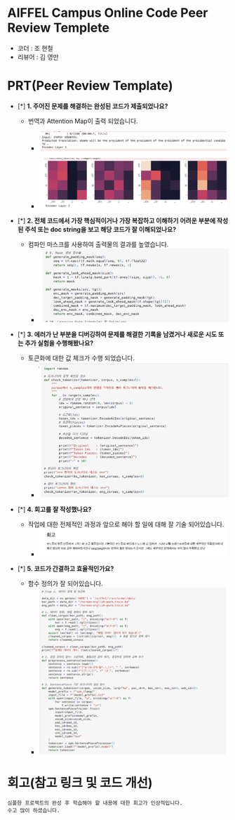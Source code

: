 # AIFFEL Campus Online Code Peer Review Templete
- 코더 : 조 현철
- 리뷰어 : 김 영만


# PRT(Peer Review Template)
- [*]  **1. 주어진 문제를 해결하는 완성된 코드가 제출되었나요?**
    - 번역과 Attention Map이 출력 되었습니다.

        - ![done](./done.png)

        - ![done1](./done1.png)
    
- [*]  **2. 전체 코드에서 가장 핵심적이거나 가장 복잡하고 이해하기 어려운 부분에 작성된 
주석 또는 doc string을 보고 해당 코드가 잘 이해되었나요?**
    - 컴파인 마스크를 사용하여 출력물의 결과를 높였습니다.
      - ![c_m](./c_m.png)
        
- [*]  **3. 에러가 난 부분을 디버깅하여 문제를 해결한 기록을 남겼거나
새로운 시도 또는 추가 실험을 수행해봤나요?**
    - 토큰화에 대한 값 체크가 수행 되었습니다.
      - ![good](./good.png)
        
- [*]  **4. 회고를 잘 작성했나요?**
    - 작업에 대한 전체적인 과정과 앞으로 해야 할 일에 대해 잘 기술 되어있습니다.
      - ![review](./review.png)
        
- [*]  **5. 코드가 간결하고 효율적인가요?**
    - 함수 정의가 잘 되어있습니다.
      - ![clean](./clean.png)
        


# 회고(참고 링크 및 코드 개선)
```
심플한 프로젝트의 완성 후 학습해야 할 내용에 대한 회고가 인상적입니다.
수고 많이 하셨습니다.
```
